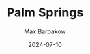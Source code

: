 ---
title: Palm Springs
subtitle: Max Barbakow
year: 2020
link: https://www.themoviedb.org/movie/587792-palm-springs
type: Movie
date: 2024-07-10
image: ./images/palm-springs.jpg
tags: [{name: "Best of 2020", rank: 8}]
---
